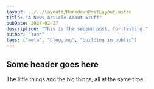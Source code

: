 ```yaml
---
layout: ../../layouts/MarkdownPostLayout.astro
title: "A News Article About Stuff"
pubDate: 2024-02-27
description: "This is the second post, for testing."
author: "Yann"
tags: ["meta", "blogging", "building in public"]
---
```


## Some header goes here

The little things and the big things, all at the same time.
